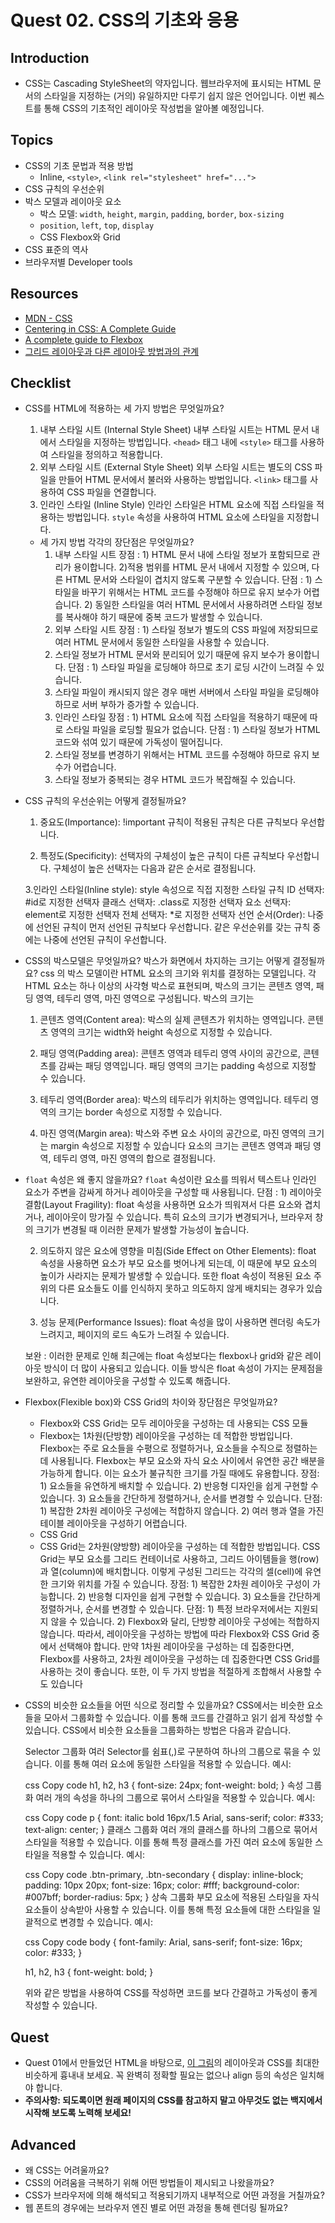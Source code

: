 # Quest 02. CSS의 기초와 응용

## Introduction
* CSS는 Cascading StyleSheet의 약자입니다. 웹브라우저에 표시되는 HTML 문서의 스타일을 지정하는 (거의) 유일하지만 다루기 쉽지 않은 언어입니다. 이번 퀘스트를 통해 CSS의 기초적인 레이아웃 작성법을 알아볼 예정입니다.

## Topics
* CSS의 기초 문법과 적용 방법
  * Inline, `<style>`, `<link rel="stylesheet" href="...">`
* CSS 규칙의 우선순위
* 박스 모델과 레이아웃 요소
  * 박스 모델: `width`, `height`, `margin`, `padding`, `border`, `box-sizing`
  * `position`, `left`, `top`, `display`
  * CSS Flexbox와 Grid
* CSS 표준의 역사
* 브라우저별 Developer tools

## Resources
* [MDN - CSS](https://developer.mozilla.org/ko/docs/Web/CSS)
* [Centering in CSS: A Complete Guide](https://css-tricks.com/centering-css-complete-guide/)
* [A complete guide to Flexbox](https://css-tricks.com/snippets/css/a-guide-to-flexbox/)
* [그리드 레이아웃과 다른 레이아웃 방법과의 관계](https://developer.mozilla.org/ko/docs/Web/CSS/CSS_Grid_Layout/%EA%B7%B8%EB%A6%AC%EB%93%9C_%EB%A0%88%EC%9D%B4%EC%95%84%EC%9B%83%EA%B3%BC_%EB%8B%A4%EB%A5%B8_%EB%A0%88%EC%9D%B4%EC%95%84%EC%9B%83_%EB%B0%A9%EB%B2%95%EA%B3%BC%EC%9D%98_%EA%B4%80%EA%B3%84)

## Checklist
* CSS를 HTML에 적용하는 세 가지 방법은 무엇일까요?
  1. 내부 스타일 시트 (Internal Style Sheet)
  내부 스타일 시트는 HTML 문서 내에서 스타일을 지정하는 방법입니다. `<head>` 태그 내에 `<style>` 태그를 사용하여 스타일을 정의하고 적용합니다. 
  2. 외부 스타일 시트 (External Style Sheet)
  외부 스타일 시트는 별도의 CSS 파일을 만들어 HTML 문서에서 불러와 사용하는 방법입니다. `<link>` 태그를 사용하여 CSS 파일을 연결합니다.
  3. 인라인 스타일 (Inline Style)
  인라인 스타일은 HTML 요소에 직접 스타일을 적용하는 방법입니다. `style` 속성을 사용하여 HTML 요소에 스타일을 지정합니다.
  * 세 가지 방법 각각의 장단점은 무엇일까요?
    1. 내부 스타일 시트 
     장점 : 1) HTML 문서 내에 스타일 정보가 포함되므로 관리가 용이합니다.
          2)적용 범위를 HTML 문서 내에서 지정할 수 있으며, 다른 HTML 문서와 스타일이 겹치지 않도록 구분할 수 있습니다.
     단점 : 1) 스타일을 바꾸기 위해서는 HTML 코드를 수정해야 하므로 유지 보수가 어렵습니다.
          2) 동일한 스타일을 여러 HTML 문서에서 사용하려면 스타일 정보를 복사해야 하기 때문에 중복 코드가 발생할 수 있습니다.
    2. 외부 스타일 시트
      장점 : 1) 스타일 정보가 별도의 CSS 파일에 저장되므로 여러 HTML 문서에서 동일한 스타일을 사용할 수 있습니다.
      2) 스타일 정보가 HTML 문서와 분리되어 있기 때문에 유지 보수가 용이합니다.
      단점 : 1) 스타일 파일을 로딩해야 하므로 초기 로딩 시간이 느려질 수 있습니다.
      2) 스타일 파일이 캐시되지 않은 경우 매번 서버에서 스타일 파일을 로딩해야 하므로 서버 부하가 증가할 수 있습니다.
    3. 인라인 스타일
      장점 : 1) HTML 요소에 직접 스타일을 적용하기 때문에 따로 스타일 파일을 로딩할 필요가 없습니다.
      단점 : 1) 스타일 정보가 HTML 코드와 섞여 있기 때문에 가독성이 떨어집니다.
      2) 스타일 정보를 변경하기 위해서는 HTML 코드를 수정해야 하므로 유지 보수가 어렵습니다.
      3) 스타일 정보가 중복되는 경우 HTML 코드가 복잡해질 수 있습니다.
* CSS 규칙의 우선순위는 어떻게 결정될까요?
  1. 중요도(Importance): !important 규칙이 적용된 규칙은 다른 규칙보다 우선합니다.

  2. 특정도(Specificity): 선택자의 구체성이 높은 규칙이 다른 규칙보다 우선합니다. 구체성이 높은 선택자는 다음과 같은 순서로 결정됩니다.

  3.인라인 스타일(Inline style): style 속성으로 직접 지정한 스타일 규칙
    ID 선택자: #id로 지정한 선택자
    클래스 선택자: .class로 지정한 선택자
    요소 선택자: element로 지정한 선택자
    전체 선택자: *로 지정한 선택자
    선언 순서(Order): 나중에 선언된 규칙이 먼저 선언된 규칙보다 우선합니다. 같은 우선순위를 갖는 규칙 중에는 나중에 선언된 규칙이 우선합니다.
* CSS의 박스모델은 무엇일까요? 박스가 화면에서 차지하는 크기는 어떻게 결정될까요?
  css 의 박스 모델이란  HTML 요소의 크기와 위치를 결정하는 모델입니다. 각 HTML 요소는 하나 이상의 사각형 박스로 표현되며, 박스의 크기는 콘텐츠 영역, 패딩 영역, 테두리 영역, 마진 영역으로 구성됩니다.
  박스의 크기는 
  1. 콘텐츠 영역(Content area): 박스의 실제 콘텐츠가 위치하는 영역입니다. 콘텐츠 영역의 크기는 width와 height 속성으로 지정할 수 있습니다.

  2. 패딩 영역(Padding area): 콘텐츠 영역과 테두리 영역 사이의 공간으로, 콘텐츠를 감싸는 패딩 영역입니다. 패딩 영역의 크기는 padding 속성으로 지정할 수 있습니다.

  3. 테두리 영역(Border area): 박스의 테두리가 위치하는 영역입니다. 테두리 영역의 크기는 border 속성으로 지정할 수 있습니다.

  4. 마진 영역(Margin area): 박스와 주변 요소 사이의 공간으로, 마진 영역의 크기는 margin 속성으로 지정할 수 있습니다
  요소의 크기는 콘텐츠 영역과 패딩 영역, 테두리 영역, 마진 영역의 합으로 결정됩니다.
* `float` 속성은 왜 좋지 않을까요?
  `float` 속성이란 요소를 띄워서 텍스트나 인라인 요소가 주변을 감싸게 하거나 레이아웃을 구성할 때 사용됩니다.
  단점 : 1) 레이아웃 결함(Layout Fragility): float 속성을 사용하면 요소가 띄워져서 다른 요소와 겹치거나, 레이아웃이 망가질 수 있습니다. 특히 요소의 크기가 변경되거나, 브라우저 창의 크기가 변경될 때 이러한 문제가 발생할 가능성이 높습니다.

  2) 의도하지 않은 요소에 영향을 미침(Side Effect on Other Elements): float 속성을 사용하면 요소가 부모 요소를 벗어나게 되는데, 이 때문에 부모 요소의 높이가 사라지는 문제가 발생할 수 있습니다. 또한 float 속성이 적용된 요소 주위의 다른 요소들도 이를 인식하지 못하고 의도하지 않게 배치되는 경우가 있습니다.

  3) 성능 문제(Performance Issues): float 속성을 많이 사용하면 렌더링 속도가 느려지고, 페이지의 로드 속도가 느려질 수 있습니다.

  보완 : 이러한 문제로 인해 최근에는 float 속성보다는 flexbox나 grid와 같은 레이아웃 방식이 더 많이 사용되고 있습니다. 이들 방식은 float 속성이 가지는 문제점을 보완하고, 유연한 레이아웃을 구성할 수 있도록 해줍니다.
* Flexbox(Flexible box)와 CSS Grid의 차이와 장단점은 무엇일까요?
  * Flexbox와 CSS Grid는 모두 레이아웃을 구성하는 데 사용되는 CSS 모듈
  * Flexbox는 1차원(단방향) 레이아웃을 구성하는 데 적합한 방법입니다. Flexbox는 주로 요소들을 수평으로 정렬하거나, 요소들을 수직으로 정렬하는 데 사용됩니다. Flexbox는 부모 요소와 자식 요소 사이에서 유연한 공간 배분을 가능하게 합니다. 이는 요소가 불규칙한 크기를 가질 때에도 유용합니다.
    장점: 1) 요소들을 유연하게 배치할 수 있습니다.
    2) 반응형 디자인을 쉽게 구현할 수 있습니다.
    3) 요소들을 간단하게 정렬하거나, 순서를 변경할 수 있습니다.
    단점: 1) 복잡한 2차원 레이아웃 구성에는 적합하지 않습니다.
    2) 여러 행과 열을 가진 테이블 레이아웃을 구성하기 어렵습니다.
  * CSS Grid
  * CSS Grid는 2차원(양방향) 레이아웃을 구성하는 데 적합한 방법입니다. CSS Grid는 부모 요소를 그리드 컨테이너로 사용하고, 그리드 아이템들을 행(row)과 열(column)에 배치합니다. 이렇게 구성된 그리드는 각각의 셀(cell)에 유연한 크기와 위치를 가질 수 있습니다.
    장점: 1) 복잡한 2차원 레이아웃 구성이 가능합니다.
    2) 반응형 디자인을 쉽게 구현할 수 있습니다.
    3) 요소들을 간단하게 정렬하거나, 순서를 변경할 수 있습니다.
    단점: 1) 특정 브라우저에서는 지원되지 않을 수 있습니다.
    2) Flexbox와 달리, 단방향 레이아웃 구성에는 적합하지 않습니다.
따라서, 레이아웃을 구성하는 방법에 따라 Flexbox와 CSS Grid 중에서 선택해야 합니다. 만약 1차원 레이아웃을 구성하는 데 집중한다면, Flexbox를 사용하고, 2차원 레이아웃을 구성하는 데 집중한다면 CSS Grid를 사용하는 것이 좋습니다. 또한, 이 두 가지 방법을 적절하게 조합해서 사용할 수도 있습니다
* CSS의 비슷한 요소들을 어떤 식으로 정리할 수 있을까요?
  CSS에서는 비슷한 요소들을 모아서 그룹화할 수 있습니다. 이를 통해 코드를 간결하고 읽기 쉽게 작성할 수 있습니다. CSS에서 비슷한 요소들을 그룹화하는 방법은 다음과 같습니다.

  Selector 그룹화
  여러 Selector를 쉼표(,)로 구분하여 하나의 그룹으로 묶을 수 있습니다. 이를 통해 여러 요소에 동일한 스타일을 적용할 수 있습니다.
  예시:

  css
  Copy code
  h1, h2, h3 {
    font-size: 24px;
    font-weight: bold;
  }
  속성 그룹화
  여러 개의 속성을 하나의 그룹으로 묶어서 스타일을 적용할 수 있습니다.
  예시:

  css
  Copy code
  p {
    font: italic bold 16px/1.5 Arial, sans-serif;
    color: #333;
    text-align: center;
  }
  클래스 그룹화
  여러 개의 클래스를 하나의 그룹으로 묶어서 스타일을 적용할 수 있습니다. 이를 통해 특정 클래스를 가진 여러 요소에 동일한 스타일을 적용할 수 있습니다.
  예시:

  css
  Copy code
  .btn-primary, .btn-secondary {
    display: inline-block;
    padding: 10px 20px;
    font-size: 16px;
    color: #fff;
    background-color: #007bff;
    border-radius: 5px;
  }
  상속 그룹화
  부모 요소에 적용된 스타일을 자식 요소들이 상속받아 사용할 수 있습니다. 이를 통해 특정 요소들에 대한 스타일을 일괄적으로 변경할 수 있습니다.
  예시:

  css
  Copy code
  body {
    font-family: Arial, sans-serif;
    font-size: 16px;
    color: #333;
  }

  h1, h2, h3 {
    font-weight: bold;
  }

  위와 같은 방법을 사용하여 CSS를 작성하면 코드를 보다 간결하고 가독성이 좋게 작성할 수 있습니다.

## Quest
* Quest 01에서 만들었던 HTML을 바탕으로, [이 그림](screen.png)의 레이아웃과 CSS를 최대한 비슷하게 흉내내 보세요. 꼭 완벽히 정확할 필요는 없으나 align 등의 속성은 일치해야 합니다.
* **주의사항: 되도록이면 원래 페이지의 CSS를 참고하지 말고 아무것도 없는 백지에서 시작해 보도록 노력해 보세요!**

## Advanced
* 왜 CSS는 어려울까요?
* CSS의 어려움을 극복하기 위해 어떤 방법들이 제시되고 나왔을까요?
* CSS가 브라우저에 의해 해석되고 적용되기까지 내부적으로 어떤 과정을 거칠까요?
* 웹 폰트의 경우에는 브라우저 엔진 별로 어떤 과정을 통해 렌더링 될까요?

